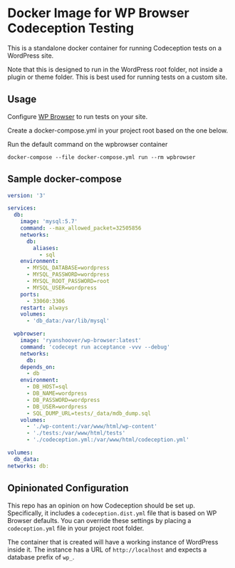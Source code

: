 # Docker Image for WP Browser Codeception Testing

This is a standalone docker container for running Codeception tests on a WordPress site.

Note that this is designed to run in the WordPress root folder, not inside a plugin or theme folder. This is best used for running tests on a custom site.

## Usage

Configure [WP Browser](https://github.com/lucatume/wp-browser/) to run tests on your site.

Create a docker-compose.yml in your project root based on the one below.

Run the default command on the wpbrowser container

```shell
docker-compose --file docker-compose.yml run --rm wpbrowser
```

## Sample docker-compose

```yaml
version: '3'

services:
  db:
    image: 'mysql:5.7'
    command: --max_allowed_packet=32505856
    networks:
      db:
        aliases:
          - sql
    environment:
      - MYSQL_DATABASE=wordpress
      - MYSQL_PASSWORD=wordpress
      - MYSQL_ROOT_PASSWORD=root
      - MYSQL_USER=wordpress
    ports:
      - 33060:3306
    restart: always
    volumes:
      - 'db_data:/var/lib/mysql'

  wpbrowser:
    image: 'ryanshoover/wp-browser:latest'
    command: 'codecept run acceptance -vvv --debug'
    networks:
      db:
    depends_on:
      - db
    environment:
      - DB_HOST=sql
      - DB_NAME=wordpress
      - DB_PASSWORD=wordpress
      - DB_USER=wordpress
      - SQL_DUMP_URL=tests/_data/mdb_dump.sql
    volumes:
      - './wp-content:/var/www/html/wp-content'
      - './tests:/var/www/html/tests'
      - './codeception.yml:/var/www/html/codeception.yml'

volumes:
  db_data:
networks: db:
```

## Opinionated Configuration

This repo has an opinion on how Codeception should be set up. Specifically, it includes a `codeception.dist.yml` file that is based on WP Browser defaults. You can override these settings by placing a `codeception.yml` file in your project root folder.

The container that is created will have a working instance of WordPress inside it. The instance has a URL of `http://localhost` and expects a database prefix of `wp_`.
